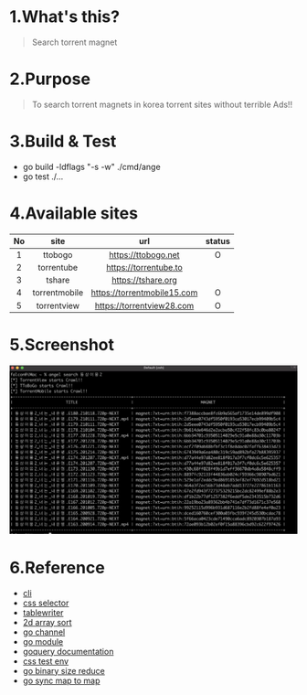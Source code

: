 # 1.What's this?
> Search torrent magnet
# 2.Purpose
> To search torrent magnets in korea torrent sites without terrible Ads!! 
# 3.Build & Test
* go build -ldflags "-s -w" ./cmd/ange
* go test ./...
# 4.Available sites
| No |      site     |             url             | status |
|:--:|:-------------:|:---------------------------:|:------:|
|  1 |    ttobogo    | https://ttobogo.net         |    O   |
|  2 |   torrentube  | https://torrentube.to       |       |
|  3 |     tshare    | https://tshare.org          |       |
|  4 | torrentmobile | https://torrentmobile15.com |    O   |
|  5 | torrentview   | https://torrentview28.com  |    O   |
# 5.Screenshot
![alt tag](https://raw.githubusercontent.com/daite/angel/main/resources/screenshot2.png)
# 6.Reference
* [cli](https://github.com/urfave/cli/blob/master/docs/v2/manual.md)
* [css selector](https://www.w3schools.com/cssref/css_selectors.asp)
* [tablewriter](https://github.com/olekukonko/tablewriter)
* [2d array sort](https://stackoverflow.com/questions/42629541/go-lang-sort-a-2d-array)
* [go channel](https://tour.golang.org/concurrency/4)
* [go module](https://blog.golang.org/using-go-modules)
* [goquery documentation](https://pkg.go.dev/github.com/PuerkitoBio/goquery)
* [css test env](https://try.jsoup.org/)
* [go binary size reduce](https://stackoverflow.com/questions/3861634/how-to-reduce-compiled-file-size)
* [go sync map to map](https://stackoverflow.com/questions/58995416/how-to-pretty-print-the-contents-of-a-sync-map)
